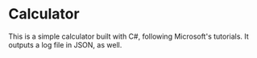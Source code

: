# Calculator
This is a simple calculator built with C#, following Microsoft's tutorials.
It outputs a log file in JSON, as well.
